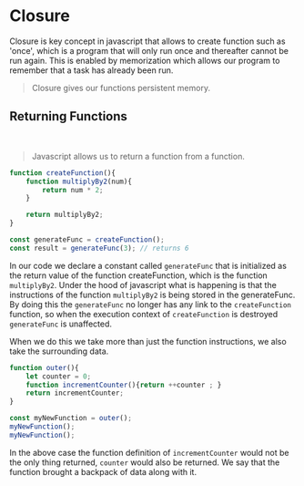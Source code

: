 # Closure

Closure is key concept in javascript that allows to create function such as 'once', which is a program that will only run once and thereafter cannot be run again. This is enabled by memorization which allows our program to remember that a task has already been run.

> Closure gives our functions persistent memory.

<h2>Returning Functions</h2>
<br/>

> Javascript allows us to return a function from a function.

```javascript
function createFunction(){
    function multiplyBy2(num){
        return num * 2;
    }

    return multiplyBy2;
}

const generateFunc = createFunction();
const result = generateFunc(3); // returns 6
```


In our code we declare a constant called `generateFunc` that is initialized as the return value of the function createFunction, which is the function `multiplyBy2`. Under the hood of javascript what is happening is that the instructions of the function `multiplyBy2` is being stored in the generateFunc. By doing this the `generateFunc` no longer has any link to the `createFunction` function, so when the execution context of `createFunction` is destroyed `generateFunc` is unaffected.

When we do this we take more than just the function instructions, we also take the surrounding data.

```javascript
function outer(){
    let counter = 0;
    function incrementCounter(){return ++counter ; }
    return incrementCounter;
}

const myNewFunction = outer();
myNewFunction();
myNewFunction();
```

In the above case the function definition of `incrementCounter` would not be the only thing returned, `counter` would also be returned. We say that the function brought a backpack of data along with it.
